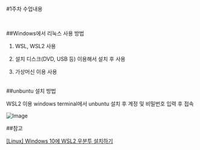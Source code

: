 #1주차 수업내용

<br>

##Windows에서 리눅스 사용 방법

1. WSL, WSL2 사용

2. 설치 디스크(DVD, USB 등) 이용해서 설치 후 사용

3. 가상머신 이용 사용

<br>
##unbuntu 설치 방법

<p>WSL2 이용 windows terminal에서 unbuntu 설치 후 계정 및 비밀번호 입력 후 접속</p>

![Image](https://github.com/user-attachments/assets/539adc61-cae6-408c-a4af-500623040306)

##참고

[[Linux] Windows 10에 WSL2 우분투 설치하기](https://velog.io/@pikamon/Linux-3)

